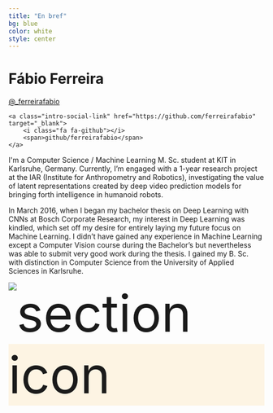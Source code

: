 ```yaml
---
title: "En bref"
bg: blue
color: white
style: center
---
```



# Fábio Ferreira

<div class="intro-social-links">
    <a class="intro-social-link twitter" href="http://twitter.com/_ferreirafabio" target="_blank">
        <i class="fa fa-twitter"></i>
        <span>@_ferreirafabio</span>
    </a>

    <a class="intro-social-link" href="https://github.com/ferreirafabio" target="_blank">
        <i class="fa fa-github"></i>
        <span>github/ferreirafabio</span>
    </a>
</div>

I'm a Computer Science / Machine Learning M. Sc. student at KIT in Karlsruhe, Germany. Currently, I’m engaged with a 1-year research project at the IAR (Institute for Anthropometry and Robotics), investigating the value of latent representations created by deep video prediction models for bringing forth intelligence in humanoid robots.

In March 2016, when I began my bachelor thesis on Deep Learning with CNNs at Bosch Corporate Research, my interest in Deep Learning was kindled, which set off my desire for entirely laying my future focus on Machine Learning. I didn’t have gained any experience in Machine Learning except a Computer Vision course during the Bachelor’s but nevertheless was able to submit very good work during the thesis. I gained my B. Sc. with distinction in Computer Science from the University of Applied Sciences in Karlsruhe.




<span class="fa-stack subtlecircle" style="font-size:100px; background:rgba(255,166,0,0.1)">
	<img class="header-img" src="https://ferreirafabio.github.io/data/pic.gif" alt="section icon" />
</span>




